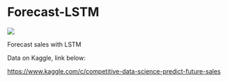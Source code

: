 # Forecast-LSTM

![](https://storage.googleapis.com/kaggle-competitions/kaggle/8587/logos/thumb76_76.png)


Forecast sales with LSTM

Data on Kaggle, link below:

https://www.kaggle.com/c/competitive-data-science-predict-future-sales
